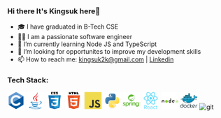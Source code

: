 ### Hi there  It's Kingsuk here👋

<!--
**KingDEV22/KINGDEV22** is a ✨ _special_ ✨ repository because its `README.md` (this file) appears on your GitHub profile.

Here are some ideas to get you started:
-->
- 🎓 I have graduated in B-Tech CSE
- 🧑‍💻 I am a passionate software engineer
- 🌱 I’m currently learning Node JS and TypeScript 
- 🤔 I’m looking for opportunites to improve my development skills 
- 📫 How to reach me: kingsuk2k@gmail.com | [Linkedin](https://www.linkedin.com/in/kingsuk-biswas-1582a6205/)

### Tech Stack:
<p align="left"> 
  <img src="https://raw.githubusercontent.com/devicons/devicon/master/icons/c/c-original.svg" alt="c" width="40" height="40"/>
  <img src="https://raw.githubusercontent.com/devicons/devicon/master/icons/java/java-original.svg" alt="java" width="40" height="40"/>
  <img src="https://raw.githubusercontent.com/devicons/devicon/master/icons/css3/css3-original-wordmark.svg" alt="css3" width="40" height="40"/> 
  <img src="https://raw.githubusercontent.com/devicons/devicon/master/icons/html5/html5-original-wordmark.svg" alt="html5" width="40" height="40"/> 
    <img src="https://raw.githubusercontent.com/devicons/devicon/master/icons/javascript/javascript-original.svg" alt="javascript" width="40" height="40"/> 
    <img src="https://raw.githubusercontent.com/devicons/devicon/master/icons/python/python-original.svg" alt="python" width="40" height="40"/> 
  <img src="https://github.com/devicons/devicon/blob/master/icons/spring/spring-original-wordmark.svg" alt="spring" width="40" height="40"/> 
  <img src="https://raw.githubusercontent.com/devicons/devicon/master/icons/react/react-original-wordmark.svg" alt="react" width="40" height="40"/> 
  <img src = "https://github.com/devicons/devicon/blob/master/icons/nodejs/nodejs-original-wordmark.svg" alt="nodejs" width="40" height="40"/> 
  <img src ="https://github.com/devicons/devicon/blob/master/icons/docker/docker-original-wordmark.svg" alt="docker" width="40" height="40"/> 
    <img src="https://www.vectorlogo.zone/logos/git-scm/git-scm-icon.svg" alt="git" width="40" height="40"/> 
  </p>


